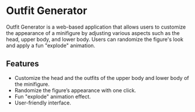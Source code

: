 # Outfit Generator

Outfit Generator is a web-based application that allows users to customize the appearance of a minifigure by adjusting various aspects such as the head, upper body, and lower body. Users can randomize the figure's look and apply a fun "explode" animation.

## Features

- Customize the head and the outfits of the upper body and lower body of the minifigure.
- Randomize the figure’s appearance with one click.
- Fun "explode" animation effect.
- User-friendly interface.